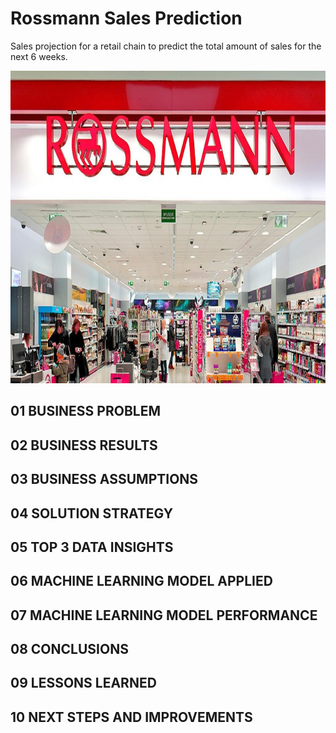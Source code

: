 # Rossmann Sales Prediction

Sales projection for a retail chain to predict the total amount of sales for the next 6 weeks.

<img src="https://github.com/kaotcs/rossmann_sales_prediction/blob/main/img/rossmann_.jpg" alt="Rossmann Store"
	title="Rossmann"  width="100%" height="500" />

## 01 BUSINESS PROBLEM

## 02 BUSINESS RESULTS

## 03 BUSINESS ASSUMPTIONS

## 04 SOLUTION STRATEGY

## 05 TOP 3 DATA INSIGHTS

## 06 MACHINE LEARNING MODEL APPLIED

## 07 MACHINE LEARNING MODEL PERFORMANCE

## 08 CONCLUSIONS

## 09 LESSONS LEARNED

## 10 NEXT STEPS AND IMPROVEMENTS
